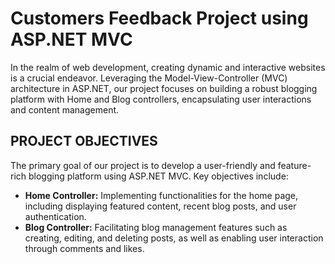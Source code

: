 # Customers Feedback Project using ASP.NET MVC

In the realm of web development, creating dynamic and interactive websites is a crucial endeavor. Leveraging the Model-View-Controller (MVC) architecture in ASP.NET, our project focuses on building a robust blogging platform with Home and Blog controllers, encapsulating user interactions and content management.

## PROJECT OBJECTIVES
The primary goal of our project is to develop a user-friendly and feature-rich blogging platform using ASP.NET MVC. Key objectives include:
 - **Home Controller:** Implementing functionalities for the home page, including displaying featured content, recent blog posts, and user authentication.
 - **Blog Controller:** Facilitating blog management features such as creating, editing, and deleting posts, as well as enabling user interaction through comments and likes.
